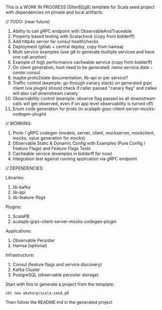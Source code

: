 This is a WORK IN PROGRESS [Giter8][g8] template for Scala seed project with dependencies on private and local artifacts.

// TODO: (near future)
1. Ability to call gRPC endpoint with ObservableAndTraceable
2. Property based testing with Scalacheck (copy from bidderff)
3. Add http4s server for consul healthchecks
4. Deployment (gitlab + central deploy, copy from hamsa)
5. Multi service examples (use g8 to generate multiple services and have one call another)
6. Example of high performance cacheable service (copy from bidderff)
7. On client generation, host need to be generated: $name$.service.$data-center$.consul 
8. maybe proto2slate documentation, lib-api or per service?
9. Traffic control (example: go through canary stack) on generated grpc client (via plugin) should check if caller passed "canary flag" and callee will also call downstream canary
10. Observability control (example: observe flag passed so all downstream calls will get observed, even if on app level observability is turned off)
11. Enum code generation for proto (in scalapb-grpc-client-server-mocks-codegen-plugin) 

// WORKING:
1. Proto / gRPC codegen (models, server, client, mockserver, mockclient, mocks, value generation for mocks)
2. Observable Static & Dynamic Config with Examples (Pure Config / Feature Flags) and Feature Flags Tests
3. Cacheable service (examples in bidderff for now)
4. Integration test against running application via gRPC endpoint

// DEPENDENCIES:

Libraries:
1) lib-kafka
2) lib-api
3) lib-feature-flags

Plugins:
1) ScalaPB
4) scalapb-grpc-client-server-mocks-codegen-plugin
   
Applications:
1) Observable Persister
2) Hamsa (optional)

Infrastructure:
1) Consul (feature flags and service discovery)
2) Kafka Cluster
3) PostgreSQL (observable persister storage)

Start with this to generate a project from the template:
```
sbt new aksharp/scala-seed.g8
```

Then follow the README.md in the generated project

